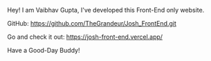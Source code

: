 Hey! I am Vaibhav Gupta, I've developed this Front-End only website. 

GitHub: https://github.com/TheGrandeur/Josh_FrontEnd.git

Go and check it out: https://josh-front-end.vercel.app/

Have a Good-Day Buddy! 